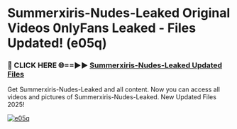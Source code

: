 # Summerxiris-Nudes-Leaked Original Videos 0nlyFans Leaked - Files Updated! (e05q)

<h3>🔴 CLICK HERE 🌐==►► <a href="https://tinyurl.com/4mcuefdz" rel="nofollow">Summerxiris-Nudes-Leaked Updated Files</a></h3>

Get Summerxiris-Nudes-Leaked and all content. Now you can access all videos and pictures of Summerxiris-Nudes-Leaked. New Updated Files 2025!

[![e05q](https://i.imgur.com/StAQSOY.gif)](https://tinyurl.com/4mcuefdz)
